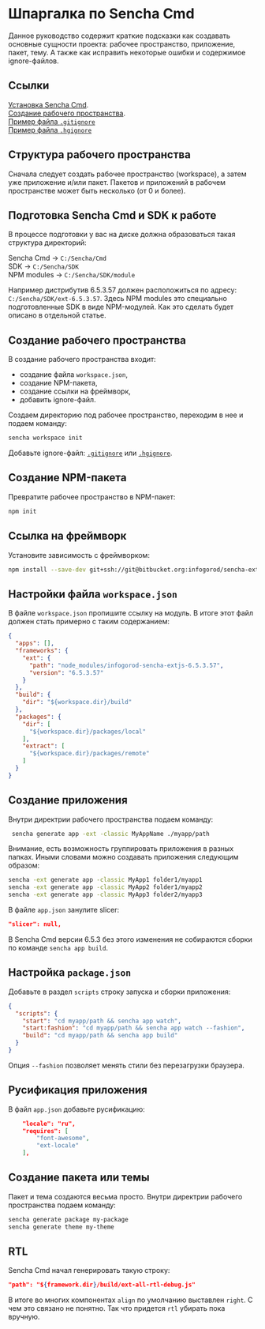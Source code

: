 
Шпаргалка по Sencha Cmd
=======================

Данное руководство содержит краткие подсказки как создавать основные сущности проекта: 
рабочее пространство, приложение, пакет, тему.
А также как исправить некоторые ошибки и содержимое ignore-файлов.

Ссылки
-------

[Установка Sencha Cmd](install.md).  
[Создание рабочего пространства](generate-workspace.md).  
[Пример файла `.gitignore`](gitignore.md)  
[Пример файла `.hgignore`](hgignore.md)  

Структура рабочего пространства
-------------------------------

Сначала следует создать рабочее пространство (workspace), а затем уже приложение и/или пакет. 
Пакетов и приложений в рабочем пространстве может быть несколько (от 0 и более).

Подготовка Sencha Cmd и SDK к работе
-------------------

В процессе подготовки у вас на диске должна образоваться такая структура директорий:

Sencha Cmd -> `C:/Sencha/Cmd`  
SDK -> `C:/Sencha/SDK`  
NPM modules -> `C:/Sencha/SDK/module`  

Например дистрибутив 6.5.3.57 должен расположиться по адресу: `C:/Sencha/SDK/ext-6.5.3.57`.
Здесь NPM modules это специально подготовленные SDK в виде NPM-модулей. 
Как это сделать будет описано в отдельной статье.

Создание рабочего пространства
------------------------------

В создание рабочего пространства входит:
- создание файла `workspace.json`,
- создание NPM-пакета,
- создание ссылки на фреймворк,
- добавить ignore-файл.

Создаем директорию под рабочее пространство, переходим в нее и подаем команду:

```bash
sencha workspace init
```

Добавьте ignore-файл: [`.gitignore`](gitignore.md) или [`.hgignore`](hgignore.md).


Создание NPM-пакета
-------------------

Превратите рабочее пространство в NPM-пакет:

```bash
npm init
```



Ссылка на фреймворк
--------------------------------------------

Установите зависимость с фреймворком:

```bash
npm install --save-dev git+ssh://git@bitbucket.org:infogorod/sencha-extjs-6.5.3.57
```





Настройки файла `workspace.json`
--------------------------------

В файле `workspace.json` пропишите ссылку на модуль.
В итоге этот файл должен стать примерно с таким содержанием:

```json
{
  "apps": [],
  "frameworks": {
    "ext": {
      "path": "node_modules/infogorod-sencha-extjs-6.5.3.57",
      "version": "6.5.3.57"
    }
  },
  "build": {
    "dir": "${workspace.dir}/build"
  },
  "packages": {
    "dir": [
      "${workspace.dir}/packages/local"
    ],
    "extract": [
      "${workspace.dir}/packages/remote"
    ]
  }
}
```


Создание приложения
-------------------

Внутри директрии рабочего пространства подаем команду:

```bash
 sencha generate app -ext -classic MyAppName ./myapp/path
```

Внимание, есть возможность группировать приложения в разных папках. Иными словами можно создавать приложения следующим образом:

```bash
sencha -ext generate app -classic MyApp1 folder1/myapp1
sencha -ext generate app -classic MyApp2 folder1/myapp2
sencha -ext generate app -classic MyApp3 folder2/myapp3
```

В файле `app.json` занулите slicer:

```json
"slicer": null,
```

В Sencha Cmd версии 6.5.3 без этого изменения не собираются сборки по команде `sencha app build`.

Настройка `package.json`
------------------------

Добавьте в раздел `scripts` строку запуска и сборки приложения:

```json
{
  "scripts": {
    "start": "cd myapp/path && sencha app watch",
    "start:fashion": "cd myapp/path && sencha app watch --fashion",
    "build": "cd myapp/path && sencha app build"
  }
}
```

Опция `--fashion` позволяет менять стили без перезагрузки браузера.


Русификация приложения
-------------------------

В файл `app.json` добавьте русификацию:

```json
    "locale": "ru",
    "requires": [
        "font-awesome",
        "ext-locale"
    ],
```

Создание пакета или темы
-------------------------

Пакет и тема создаются весьма просто.
Внутри директрии рабочего пространства подаем команду:

```bash
sencha generate package my-package
sencha generate theme my-theme
```






RTL
---

Sencha Cmd начал генерировать такую строку: 
```JSON
"path": "${framework.dir}/build/ext-all-rtl-debug.js"
```
В итоге во многих компонентах `align` по умолчанию выставлен `right`.
С чем это связано не понятно. Так что придется `rtl` убирать пока вручную.
